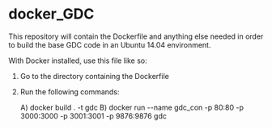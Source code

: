 # docker_GDC

This repository will contain the Dockerfile and anything else needed in 
order to build the base GDC code in an Ubuntu 14.04 environment. 

With Docker installed, use this file like so:

1) Go to the directory containing the Dockerfile

2) Run the following commands:

	A) docker build . -t gdc
	B) docker run --name gdc_con -p 80:80 -p 3000:3000 -p 3001:3001 -p 9876:9876 gdc
